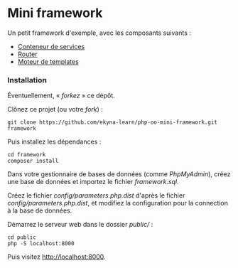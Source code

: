 # Mini framework

Un petit framework d'exemple, avec les composants suivants :

* [Conteneur de services](https://php-di.org/doc/)
* [Router](https://github.com/mrjgreen/phroute)
* [Moteur de templates](https://twig.symfony.com/doc/3.x/)

### Installation

Éventuellement, &laquo; _forkez_ &raquo; ce dépôt. 

Clônez ce projet (ou votre _fork_) :

    git clone https://github.com/ekyna-learn/php-oo-mini-framework.git framework

Puis installez les dépendances :

    cd framework
    composer install

Dans votre gestionnaire de bases de données (comme _PhpMyAdmin_),
créez une base de données et importez le fichier _framework.sql_.

Créez le fichier _config/parameters.php.dist_ d'après le fichier 
_config/parameters.php.dist_, et modifiez la configuration pour 
la connection à la base de données.

Démarrez le serveur web dans le dossier _public/_ :

    cd public
    php -S localhost:8000

Puis visitez [http://localhost:8000](http://localhost:8000).
